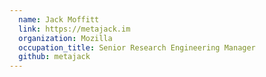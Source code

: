 ```yaml
---
  name: Jack Moffitt
  link: https://metajack.im
  organization: Mozilla
  occupation_title: Senior Research Engineering Manager
  github: metajack
---
```

